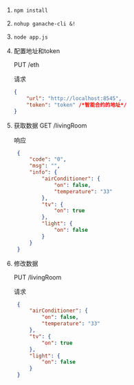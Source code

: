 
1. ``` npm install ```

2. ``` nohup ganache-cli &! ```

3. ``` node app.js ```

4. 配置地址和token
   
   PUT /eth

   请求
   ``` json
   {
       "url": "http://localhost:8545",
       "token": "token" /*智能合约的地址*/
   }    
   ```

5. 获取数据
   GET /livingRoom

   响应
   ``` json
    {
        "code": "0",
        "msg": "",
        "info": {
            "airConditioner": {
                "on": false,
                "temperature": "33"
            },
            "tv": {
                "on": true
            },
            "light": {
                "on": false
            }
        }
    }
   ```

6. 修改数据

   PUT /livingRoom

   请求

   ``` json
    {
        "airConditioner": {
            "on": false,
            "temperature": "33"
        },
        "tv": {
            "on": true
        },
        "light": {
            "on": false
        }
    }
   ```